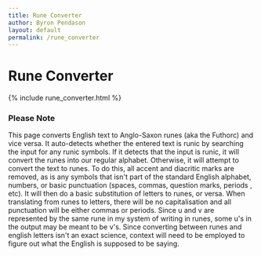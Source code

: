 ```yaml
---
title: Rune Converter
author: Byron Pendason
layout: default
permalink: /rune_converter
---
```


# Rune Converter

{% include rune_converter.html %}

### Please Note
This page converts English text to Anglo-Saxon runes (aka the Futhorc) and vice versa. It auto-detects whether the entered text is runic by searching the input for any runic symbols. If it detects that the input is runic, it will convert the runes into our regular alphabet. Otherwise, it will attempt to convert the text to runes. To do this, all accent and diacritic marks are removed, as is any symbols that isn't part of the standard English alphabet, numbers, or basic punctuation (spaces, commas, question marks, periods , etc). It will then do a basic substitution of letters to runes, or versa. When translating from runes to letters, there will be no capitalisation and all punctuation will be either commas or periods. Since u and v are represented by the same rune in my system of writing in runes, some u's in the output may be meant to be v's. Since converting between runes and english letters isn't an exact science, context will need to be employed to figure out what the English is supposed to be saying.
